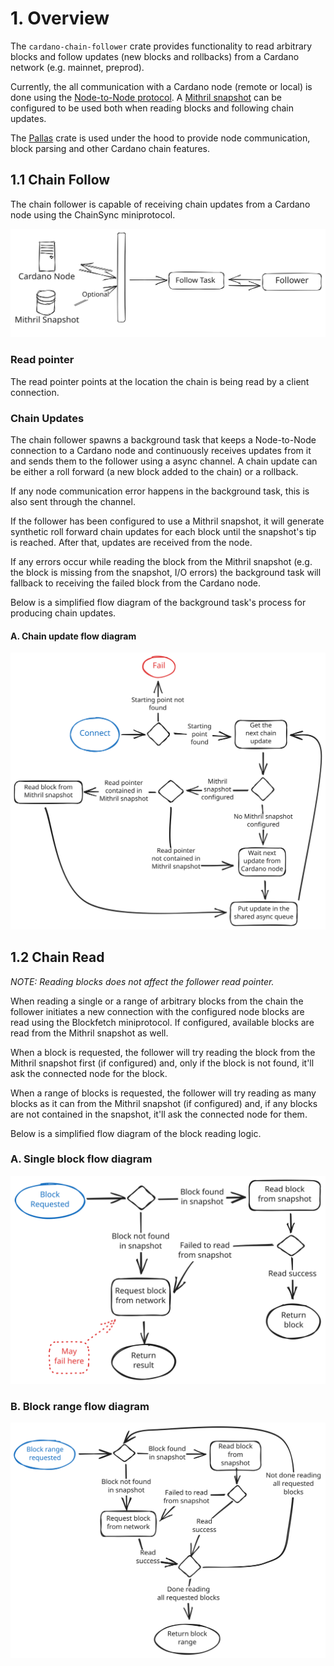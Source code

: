 # 1. Overview

The `cardano-chain-follower` crate provides functionality to read arbitrary blocks
and follow updates (new blocks and rollbacks) from a Cardano network (e.g. mainnet, preprod).

Currently, the all communication with a Cardano node (remote or local) is done using the
[Node-to-Node protocol](https://docs.cardano.org/explore-cardano/cardano-network/about-the-cardano-network).
A [Mithril snapshot](https://github.com/input-output-hk/mithril) can be configured to be used both when reading blocks
and following chain updates.

The [Pallas](https://github.com/txpipe/pallas) crate is used under the hood to provide
node communication, block parsing and other Cardano chain features.

## 1.1 Chain Follow

The chain follower is capable of receiving chain updates from a Cardano node using the ChainSync miniprotocol.

![Overview](images/chain_follower_overview.svg)

### Read pointer

The read pointer points at the location the chain is being read by a client connection.

### Chain Updates

The chain follower spawns a background task that keeps a Node-to-Node connection to a Cardano node
and continuously receives updates from it and sends them to the follower using a async channel.
A chain update can be either a roll forward (a new block added to the chain) or a rollback.

If any node communication error happens in the background task, this is also sent through the channel.

If the follower has been configured to use a Mithril snapshot, it will generate
synthetic roll forward chain updates for each block until the snapshot's tip is reached.
After that, updates are received from the node.

If any errors occur while reading the block from the Mithril snapshot (e.g. the block is missing from the snapshot, I/O errors)
the background task will fallback to receiving the failed block from the Cardano node.

Below is a simplified flow diagram of the background task's process for producing chain updates.

#### A. Chain update flow diagram

![Get Update Flow](images/simplified-get-update-flow.svg)

## 1.2 Chain Read

*NOTE: Reading blocks does not affect the follower read pointer.*

When reading a single or a range of arbitrary blocks from the chain the follower initiates a new connection with the configured node
blocks are read using the Blockfetch miniprotocol.
If configured, available blocks are read from the Mithril snapshot as well.

When a block is requested, the follower will try reading the block from the Mithril snapshot
first (if configured) and, only if the block is not found, it'll ask the connected node for the block.

When a range of blocks is requested, the follower will try reading as many blocks as it can from the Mithril snapshot
(if configured) and, if any blocks are not contained in the snapshot, it'll ask the connected node for them.

Below is a simplified flow diagram of the block reading logic.

### A. Single block flow diagram

![Reader Single Block Flow](images/simplified-reader-single-block-flow.svg)

### B. Block range flow diagram

![Reader Block Range Flow](images/simplified-reader-block-range-flow.svg)
